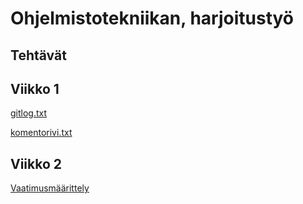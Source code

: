 # Ohjelmistotekniikan, harjoitustyö

## Tehtävät

## Viikko 1

[gitlog.txt](https://github.com/Akapsio/ot-harjoitustyo/blob/master/laskarit/viikko1/komentorivi.txt)

[komentorivi.txt](https://github.com/Akapsio/ot-harjoitustyo/blob/master/laskarit/viikko1/gitlog.txt)

## Viikko 2

[Vaatimusmäärittely](/digipeli/dokumentaatio/vaatimusmaarittely.md)
